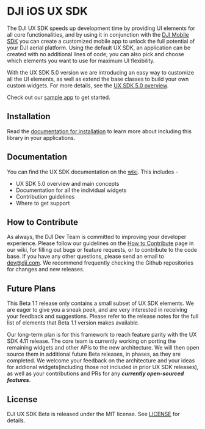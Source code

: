 # DJI iOS UX SDK

The DJI UX SDK speeds up development time by providing UI elements for all core functionalities, and by using it in conjunction with the [DJI Mobile SDK](https://developer.dji.com/mobile-sdk/) you can create a customized mobile app to unlock the full potential of your DJI aerial platform. Using the default UX SDK, an application can be created with no additional lines of code; you can also pick and choose which elements you want to use for maximum UI flexibility.

With the UX SDK 5.0 version we are introducing an easy way to customize all the UI elements, as well as extend the base classes to build your own custom widgets. For more details, see the [UX SDK 5.0 overview](https://github.com/dji-sdk/Mobile-UXSDK-Beta-iOS/wiki).

Check out our [sample app](https://github.com/dji-sdk/Mobile-UXSDK-Beta-iOS/tree/master/UXSDKBetaSample) to get started. 

## Installation

Read the [documentation for installation](https://github.com/dji-sdk/Mobile-UXSDK-Beta-iOS/wiki/Installation) to learn more about including this library in your applications. 

## Documentation

You can find the UX SDK documentation on the [wiki](https://github.com/dji-sdk/Mobile-UXSDK-Beta-iOS/wiki). This includes -
* UX SDK 5.0 overview and main concepts
* Documentation for all the individual widgets
* Contribution guidelines
* Where to get support
 
## How to Contribute

As always, the DJI Dev Team is committed to improving your developer experience. Please follow our guidelines on the [How to Contribute](https://github.com/dji-sdk/Mobile-UXSDK-Beta-iOS/wiki/How-to-Contribute) page in our wiki, for filling out bugs or feature requests, or to contribute to the code base. If you have any other questions, please send an email to dev@dji.com. We recommend frequently checking the Github repositories for changes and new releases. 

## Future Plans

This Beta 1.1 release only contains a small subset of UX SDK elements. We are eager to give you a sneak peek, and are very interested in receiving your feedback and suggestions. Please refer to the release notes for the full list of elements that Beta 1.1 version makes available.

Our long-term plan is for this framework to reach feature parity with the UX SDK 4.11 release. The core team is currently working on porting the remaining widgets and other APIs to the new architecture. We will then open source them in additional future Beta releases, in phases, as they are completed. We welcome your feedback on the architecture and your ideas for addional widgets(including those not included in prior UX SDK releases), as well as your contributions and PRs for any ***currently open-sourced features***.

## License

DJI UX SDK Beta is released under the MIT license. See [LICENSE](https://github.com/dji-sdk/Mobile-UXSDK-Beta-iOS/blob/master/LICENSE) for details.
